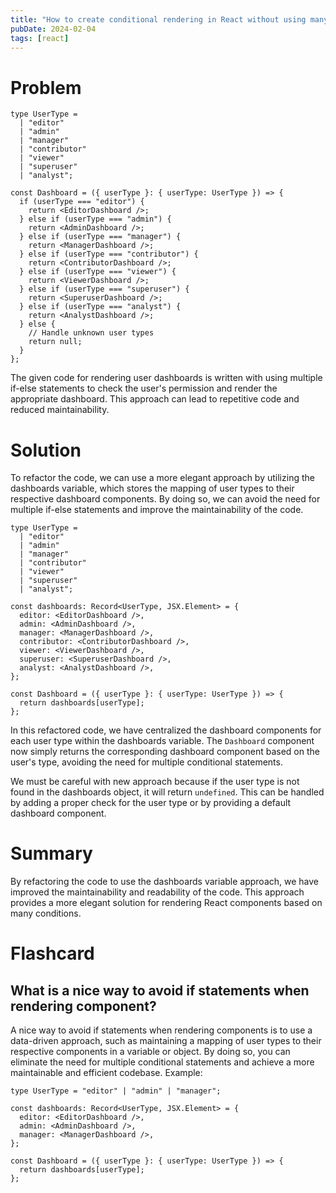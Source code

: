 ```yaml
---
title: "How to create conditional rendering in React without using many if statements."
pubDate: 2024-02-04
tags: [react]
---
```


# Problem

```tsx
type UserType =
  | "editor"
  | "admin"
  | "manager"
  | "contributor"
  | "viewer"
  | "superuser"
  | "analyst";

const Dashboard = ({ userType }: { userType: UserType }) => {
  if (userType === "editor") {
    return <EditorDashboard />;
  } else if (userType === "admin") {
    return <AdminDashboard />;
  } else if (userType === "manager") {
    return <ManagerDashboard />;
  } else if (userType === "contributor") {
    return <ContributorDashboard />;
  } else if (userType === "viewer") {
    return <ViewerDashboard />;
  } else if (userType === "superuser") {
    return <SuperuserDashboard />;
  } else if (userType === "analyst") {
    return <AnalystDashboard />;
  } else {
    // Handle unknown user types
    return null;
  }
};
```

The given code for rendering user dashboards is written with using multiple if-else statements to check the user's permission and render the appropriate dashboard. This approach can lead to repetitive code and reduced maintainability.

# Solution

To refactor the code, we can use a more elegant approach by utilizing the dashboards variable, which stores the mapping of user types to their respective dashboard components. By doing so, we can avoid the need for multiple if-else statements and improve the maintainability of the code.

```tsx
type UserType =
  | "editor"
  | "admin"
  | "manager"
  | "contributor"
  | "viewer"
  | "superuser"
  | "analyst";

const dashboards: Record<UserType, JSX.Element> = {
  editor: <EditorDashboard />,
  admin: <AdminDashboard />,
  manager: <ManagerDashboard />,
  contributor: <ContributorDashboard />,
  viewer: <ViewerDashboard />,
  superuser: <SuperuserDashboard />,
  analyst: <AnalystDashboard />,
};

const Dashboard = ({ userType }: { userType: UserType }) => {
  return dashboards[userType];
};
```

In this refactored code, we have centralized the dashboard components for each user type within the dashboards variable. The `Dashboard` component now simply returns the corresponding dashboard component based on the user's type, avoiding the need for multiple conditional statements.

We must be careful with new approach because if the user type is not found in the dashboards object, it will return `undefined`. This can be handled by adding a proper check for the user type or by providing a default dashboard component.

# Summary

By refactoring the code to use the dashboards variable approach, we have improved the maintainability and readability of the code. This approach provides a more elegant solution for rendering React components based on many conditions.

# Flashcard

## What is a nice way to avoid if statements when rendering component?

A nice way to avoid if statements when rendering components is to use a data-driven approach, such as maintaining a mapping of user types to their respective components in a variable or object. By doing so, you can eliminate the need for multiple conditional statements and achieve a more maintainable and efficient codebase.
Example:

```tsx
type UserType = "editor" | "admin" | "manager";

const dashboards: Record<UserType, JSX.Element> = {
  editor: <EditorDashboard />,
  admin: <AdminDashboard />,
  manager: <ManagerDashboard />,
};

const Dashboard = ({ userType }: { userType: UserType }) => {
  return dashboards[userType];
};
```
